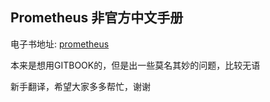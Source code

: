 ## Prometheus 非官方中文手册

电子书地址: [prometheus](https://love2.io/@1046102779/doc/prometheus/introductions/overview.md)

本来是想用GITBOOK的，但是出一些莫名其妙的问题，比较无语

新手翻译，希望大家多多帮忙，谢谢
